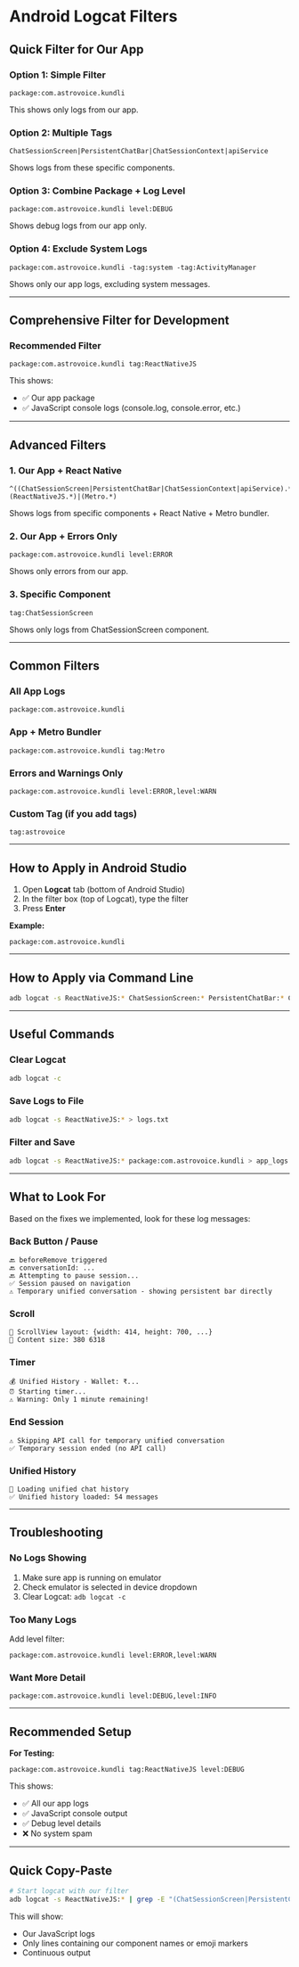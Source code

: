 # Android Logcat Filters

## Quick Filter for Our App

### **Option 1: Simple Filter**
```
package:com.astrovoice.kundli
```

This shows only logs from our app.

### **Option 2: Multiple Tags**
```
ChatSessionScreen|PersistentChatBar|ChatSessionContext|apiService
```

Shows logs from these specific components.

### **Option 3: Combine Package + Log Level**
```
package:com.astrovoice.kundli level:DEBUG
```

Shows debug logs from our app only.

### **Option 4: Exclude System Logs**
```
package:com.astrovoice.kundli -tag:system -tag:ActivityManager
```

Shows only our app logs, excluding system messages.

---

## Comprehensive Filter for Development

### **Recommended Filter**
```
package:com.astrovoice.kundli tag:ReactNativeJS
```

This shows:
- ✅ Our app package
- ✅ JavaScript console logs (console.log, console.error, etc.)

---

## Advanced Filters

### **1. Our App + React Native**
```
^((ChatSessionScreen|PersistentChatBar|ChatSessionContext|apiService).*)|(ReactNativeJS.*)|(Metro.*)
```

Shows logs from specific components + React Native + Metro bundler.

### **2. Our App + Errors Only**
```
package:com.astrovoice.kundli level:ERROR
```

Shows only errors from our app.

### **3. Specific Component**
```
tag:ChatSessionScreen
```

Shows only logs from ChatSessionScreen component.

---

## Common Filters

### **All App Logs**
```
package:com.astrovoice.kundli
```

### **App + Metro Bundler**
```
package:com.astrovoice.kundli tag:Metro
```

### **Errors and Warnings Only**
```
package:com.astrovoice.kundli level:ERROR,level:WARN
```

### **Custom Tag (if you add tags)**
```
tag:astrovoice
```

---

## How to Apply in Android Studio

1. Open **Logcat** tab (bottom of Android Studio)
2. In the filter box (top of Logcat), type the filter
3. Press **Enter**

**Example:**
```
package:com.astrovoice.kundli
```

---

## How to Apply via Command Line

```bash
adb logcat -s ReactNativeJS:* ChatSessionScreen:* PersistentChatBar:* ChatSessionContext:* apiService:*
```

---

## Useful Commands

### **Clear Logcat**
```bash
adb logcat -c
```

### **Save Logs to File**
```bash
adb logcat -s ReactNativeJS:* > logs.txt
```

### **Filter and Save**
```bash
adb logcat -s ReactNativeJS:* package:com.astrovoice.kundli > app_logs.txt
```

---

## What to Look For

Based on the fixes we implemented, look for these log messages:

### **Back Button / Pause**
```
🔙 beforeRemove triggered
🔙 conversationId: ...
🔙 Attempting to pause session...
✅ Session paused on navigation
⚠️ Temporary unified conversation - showing persistent bar directly
```

### **Scroll**
```
📏 ScrollView layout: {width: 414, height: 700, ...}
📐 Content size: 380 6318
```

### **Timer**
```
💰 Unified History - Wallet: ₹...
⏰ Starting timer...
⚠️ Warning: Only 1 minute remaining!
```

### **End Session**
```
⚠️ Skipping API call for temporary unified conversation
✅ Temporary session ended (no API call)
```

### **Unified History**
```
📜 Loading unified chat history
✅ Unified history loaded: 54 messages
```

---

## Troubleshooting

### **No Logs Showing**
1. Make sure app is running on emulator
2. Check emulator is selected in device dropdown
3. Clear Logcat: `adb logcat -c`

### **Too Many Logs**
Add level filter:
```
package:com.astrovoice.kundli level:ERROR,level:WARN
```

### **Want More Detail**
```
package:com.astrovoice.kundli level:DEBUG,level:INFO
```

---

## Recommended Setup

**For Testing:**
```
package:com.astrovoice.kundli tag:ReactNativeJS level:DEBUG
```

This shows:
- ✅ All our app logs
- ✅ JavaScript console output
- ✅ Debug level details
- ❌ No system spam

---

## Quick Copy-Paste

```bash
# Start logcat with our filter
adb logcat -s ReactNativeJS:* | grep -E "(ChatSessionScreen|PersistentChatBar|ChatSessionContext|apiService|💰|🔙|⏰|📏)"
```

This will show:
- Our JavaScript logs
- Only lines containing our component names or emoji markers
- Continuous output

